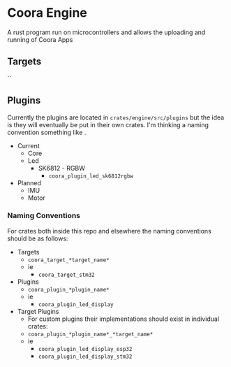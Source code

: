 # Coora Engine
A rust program run on microcontrollers and allows the uploading and running of Coora Apps 

## Targets

``

## Plugins

Currently the plugins are located in `crates/engine/src/plugins` but the idea is they will eventually be put in their own crates.
I'm thinking a naming convention something like .

- Current
	- Core
	- Led
		- SK6812 - RGBW
			- `coora_plugin_led_sk6812rgbw`
- Planned
	- IMU
	- Motor


### Naming Conventions

For crates both inside this repo and elsewhere the naming conventions should be as follows:
- Targets
	- `coora_target_*target_name*`
	- ie 
		- `coora_target_stm32`
- Plugins
	- `coora_plugin_*plugin_name*`
	- ie 
		- `coora_plugin_led_display`
- Target Plugins
	- For custom plugins their implementations should exist in individual crates:
	- `coora_plugin_*plugin_name*_*target_name*`
	- ie 
		- `coora_plugin_led_display_esp32`
		- `coora_plugin_led_display_stm32`